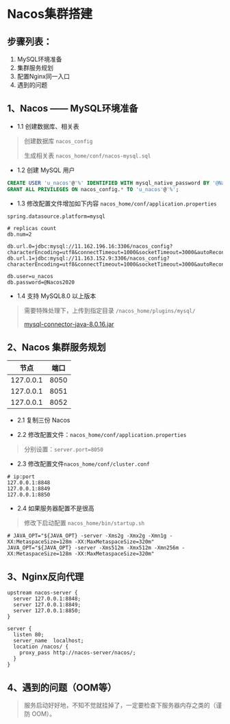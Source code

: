 # Nacos集群搭建

## 步骤列表：
1. MySQL环境准备
2. 集群服务规划
3. 配置Nginx同一入口
4. 遇到的问题


## 1、Nacos —— MySQL环境准备
- 1.1 创建数据库、相关表
> 创建数据库 `nacos_config`
>
> 生成相关表 `nacos_home/conf/nacos-mysql.sql`

- 1.2 创建 MySQL 用户
```sql
CREATE USER 'u_nacos'@'%' IDENTIFIED WITH mysql_native_password BY '@Nacos2020';
GRANT ALL PRIVILEGES ON nacos_config.* TO 'u_nacos'@'%';
```

- 1.3 修改配置文件增加如下内容 `nacos_home/conf/application.properties`
```properties
spring.datasource.platform=mysql

# replicas count
db.num=2

db.url.0=jdbc:mysql://11.162.196.16:3306/nacos_config?characterEncoding=utf8&connectTimeout=1000&socketTimeout=3000&autoReconnect=true
db.url.1=jdbc:mysql://11.163.152.9:3306/nacos_config?characterEncoding=utf8&connectTimeout=1000&socketTimeout=3000&autoReconnect=true

db.user=u_nacos
db.password=@Nacos2020
```

- 1.4 支持 MySQL8.0 以上版本
> 需要特殊处理下，上传到指定目录 `/nacos_home/plugins/mysql/`
>
>[mysql-connector-java-8.0.16.jar](https://repo1.maven.org/maven2/mysql/mysql-connector-java/8.0.16/mysql-connector-java-8.0.16.jar)


## 2、Nacos 集群服务规划

| 节点 | 端口 |
| --- | --- |
| 127.0.0.1 | 8050 |
| 127.0.0.1 | 8051 | 
| 127.0.0.1 | 8052 | 

- 2.1 复制三份 Nacos

- 2.2 修改配置文件：`nacos_home/conf/application.properties` 
> 分别设置：`server.port=8050`

- 2.3 修改配置文件`nacos_home/conf/cluster.conf`
```
# ip:port
127.0.0.1:8848
127.0.0.1:8849
127.0.0.1:8850
```

- 2.4 如果服务器配置不是很高
> 修改下启动配置 `nacos_home/bin/startup.sh`
```jvm
# JAVA_OPT="${JAVA_OPT} -server -Xms2g -Xmx2g -Xmn1g -XX:MetaspaceSize=128m -XX:MaxMetaspaceSize=320m"
JAVA_OPT="${JAVA_OPT} -server -Xms512m -Xmx512m -Xmn256m -XX:MetaspaceSize=128m -XX:MaxMetaspaceSize=320m"
```

## 3、Nginx反向代理
```text
upstream nacos-server {
  server 127.0.0.1:8848;
  server 127.0.0.1:8849;
  server 127.0.0.1:8850;
}

server {
  listen 80;
  server_name  localhost;
  location /nacos/ {
    proxy_pass http://nacos-server/nacos/;
  }
}
```

## 4、遇到的问题（OOM等）
> 服务启动好好地，不知不觉就挂掉了，一定要检查下服务器内存之类的（谨防 OOM）。
